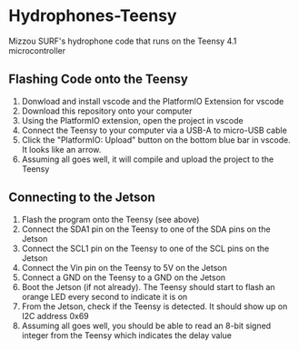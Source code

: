 # Hydrophones-Teensy
Mizzou SURF's hydrophone code that runs on the Teensy 4.1 microcontroller

## Flashing Code onto the Teensy
1. Donwload and install vscode and the PlatformIO Extension for vscode
2. Download this repository onto your computer
3. Using the PlatformIO extension, open the project in vscode
4. Connect the Teensy to your computer via a USB-A to micro-USB cable
5. Click the "PlatformIO: Upload" button on the bottom blue bar in vscode. It looks like an arrow.
6. Assuming all goes well, it will compile and upload the project to the Teensy


## Connecting to the Jetson
1. Flash the program onto the Teensy (see above)
2. Connect the SDA1 pin on the Teensy to one of the SDA pins on the Jetson
3. Connect the SCL1 pin on the Teensy to one of the SCL pins on the Jetson
4. Connect the Vin pin on the Teensy to 5V on the Jetson
5. Connect a GND on the Teensy to a GND on the Jetson
6. Boot the Jetson (if not already). The Teensy should start to flash an orange LED every second to indicate it is on
7. From the Jetson, check if the Teensy is detected. It should show up on I2C address 0x69
8. Assuming all goes well, you should be able to read an 8-bit signed integer from the Teensy which indicates the delay value
